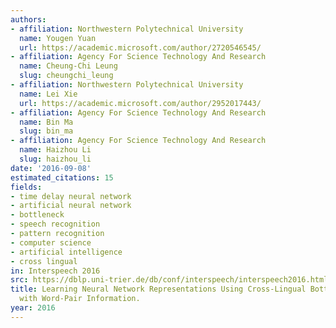 ```yaml
---
authors:
- affiliation: Northwestern Polytechnical University
  name: Yougen Yuan
  url: https://academic.microsoft.com/author/2720546545/
- affiliation: Agency For Science Technology And Research
  name: Cheung-Chi Leung
  slug: cheungchi_leung
- affiliation: Northwestern Polytechnical University
  name: Lei Xie
  url: https://academic.microsoft.com/author/2952017443/
- affiliation: Agency For Science Technology And Research
  name: Bin Ma
  slug: bin_ma
- affiliation: Agency For Science Technology And Research
  name: Haizhou Li
  slug: haizhou_li
date: '2016-09-08'
estimated_citations: 15
fields:
- time delay neural network
- artificial neural network
- bottleneck
- speech recognition
- pattern recognition
- computer science
- artificial intelligence
- cross lingual
in: Interspeech 2016
src: https://dblp.uni-trier.de/db/conf/interspeech/interspeech2016.html#YuanLXML16
title: Learning Neural Network Representations Using Cross-Lingual Bottleneck Features
  with Word-Pair Information.
year: 2016
---
```

